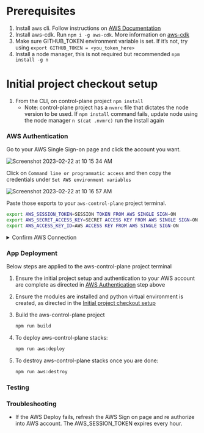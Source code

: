 # Prerequisites

1. Install aws cli. Follow instructions on [AWS Documentation](https://docs.aws.amazon.com/cli/latest/userguide/getting-started-install.html)
2. Install aws-cdk. Run `npm i -g aws-cdk`. More information on [aws-cdk](https://www.npmjs.com/package/aws-cdk?activeTab=readme)
3. Make sure GITHUB_TOKEN environment variable is set. If it’s not, try using `export GITHUB_TOKEN = <you_token_here>`
4. Install a node manager, this is not required but recommended `npm install -g n`

# Initial project checkout setup

1. From the CLI, on control-plane project `npm install`
    - Note: control-plane project has a `nvmrc` file that dictates the node version to be used. If `npm install` command fails, update node using the node manager `n $(cat .nvmrc)` run the install again

### AWS Authentication

Go to your AWS Single Sign-on page and click the account you want.

![Screenshot 2023-02-22 at 10 15 34 AM](https://user-images.githubusercontent.com/53836265/220665943-1bcd6996-6c7e-474a-b5c9-f4146493bd6c.png)

Click on `Command line or programmatic access` and then copy the credentials under `Set AWS environment variables`

![Screenshot 2023-02-22 at 10 16 57 AM](https://user-images.githubusercontent.com/53836265/220666396-c1031061-9c8a-42fc-b116-92613e7c261f.png)

Paste those exports to your `aws-control-plane` project terminal.

```bash
export AWS_SESSION_TOKEN=SESSION TOKEN FROM AWS SINGLE SIGN-ON
export AWS_SECRET_ACCESS_KEY=SECRET ACCESS KEY FROM AWS SINGLE SIGN-ON
export AWS_ACCESS_KEY_ID=AWS ACCESS KEY FROM AWS SINGLE SIGN-ON
```

<details><summary>Confirm AWS Connection</summary>
<p>

#### Confirm AWS Connection

Once you have this setup you should be able to enter this command to test your AWS setup and connectivity.

```bash
aws sts get-caller-identity
```

If you have your credentials properly setup, you should see something like this:

```bash
$ aws sts get-caller-identity
{
    "UserId": "SOME_USER_HERE",
    "Account": "XXXXXXXXXX",
    "Arn": "arn:aws:iam::XXXXXXXXXXXX:user/your_name_here"
}
```

If this does not work, you will need to revisit the AWS authentication. Make sure your AWS environment variables are set and accessible to your terminal.
Also make sure your credentials have not expired. This happens quite frequently. If its expired refresh the AWS App page and get the new credentials

</p>
</details>


### App Deployment

Below steps are applied to the aws-control-plane project terminal

1. Ensure the initial project setup and authentication to your AWS account are complete as directed in [AWS Authentication](#aws-authentication) step above

2. Ensure the modules are installed and python virtual environment is created, as directed in the [Initial project checkout setup](#initial-project-checkout-setup)

3. Build the aws-control-plane project

    ```bash
    npm run build
    ```

4. To deploy aws-control-plane stacks:

    ```bash
    npm run aws:deploy
    ```

5. To destroy aws-control-plane stacks once you are done:

    ```bash
    npm run aws:destroy
    ```

### Testing

### Troubleshooting

-   If the AWS Deploy fails, refresh the AWS Sign on page and re authorize into AWS account. The AWS_SESSION_TOKEN expires every hour.

